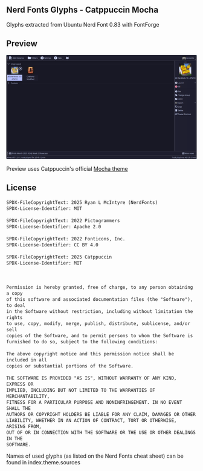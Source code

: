 <!--
SPDX-FileCopyrightText: 2025 Furglitch

SPDX-License-Identifier: MIT
-->

Nerd Fonts Glyphs - Catppuccin Mocha
---
Glyphs extracted from Ubuntu Nerd Font 0.83 with FontForge

## Preview
![Main Screen Preview](./preview.png)

Preview uses Catppuccin's official [Mocha theme](../../themes/Catppuccin-Mocha/README.md)

## License
```
SPDX-FileCopyrightText: 2025 Ryan L McIntyre (NerdFonts)
SPDX-License-Identifier: MIT

SPDX-FileCopyrightText: 2022 Pictogrammers 
SPDX-License-Identifier: Apache 2.0

SPDX-FileCopyrightText: 2022 Fonticons, Inc. 
SPDX-License-Identifier: CC BY 4.0

SPDX-FileCopyrightText: 2025 Catppuccin
SPDX-License-Identifier: MIT



Permission is hereby granted, free of charge, to any person obtaining a copy
of this software and associated documentation files (the "Software"), to deal
in the Software without restriction, including without limitation the rights
to use, copy, modify, merge, publish, distribute, sublicense, and/or sell
copies of the Software, and to permit persons to whom the Software is
furnished to do so, subject to the following conditions:

The above copyright notice and this permission notice shall be included in all
copies or substantial portions of the Software.

THE SOFTWARE IS PROVIDED "AS IS", WITHOUT WARRANTY OF ANY KIND, EXPRESS OR
IMPLIED, INCLUDING BUT NOT LIMITED TO THE WARRANTIES OF MERCHANTABILITY,
FITNESS FOR A PARTICULAR PURPOSE AND NONINFRINGEMENT. IN NO EVENT SHALL THE
AUTHORS OR COPYRIGHT HOLDERS BE LIABLE FOR ANY CLAIM, DAMAGES OR OTHER
LIABILITY, WHETHER IN AN ACTION OF CONTRACT, TORT OR OTHERWISE, ARISING FROM,
OUT OF OR IN CONNECTION WITH THE SOFTWARE OR THE USE OR OTHER DEALINGS IN THE
SOFTWARE.
```

Names of used glyphs (as listed on the Nerd Fonts cheat sheet) can be found in index.theme.sources